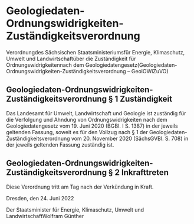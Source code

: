 # Geologiedaten-Ordnungswidrigkeiten-Zuständigkeitsverordnung

Verordnungdes Sächsischen Staatsministeriumsfür Energie, Klimaschutz, Umwelt und Landwirtschaftüber die Zuständigkeit für Ordnungswidrigkeitennach dem Geologiedatengesetz(Geologiedaten-Ordnungswidrigkeiten-Zuständigkeitsverordnung – GeolOWiZuVO)

## Geologiedaten-Ordnungswidrigkeiten-Zuständigkeitsverordnung § 1 Zuständigkeit

Das Landesamt für Umwelt, Landwirtschaft und Geologie ist zuständig für die Verfolgung und Ahndung von Ordnungswidrigkeiten nach dem Geologiedatengesetz vom 19. Juni 2020 (BGBl. I S. 1387) in der jeweils geltenden Fassung, soweit es für den Vollzug nach § 1 der Geologiedaten-Zuständigkeitsverordnung vom 20. November 2020 (SächsGVBl. S. 708) in der jeweils geltenden Fassung zuständig ist.


## Geologiedaten-Ordnungswidrigkeiten-Zuständigkeitsverordnung § 2 Inkrafttreten

Diese Verordnung tritt am Tag nach der Verkündung in Kraft.

Dresden, den 24. Juni 2022

Der Staatsminister für Energie, Klimaschutz, Umwelt und LandwirtschaftWolfram Günther

